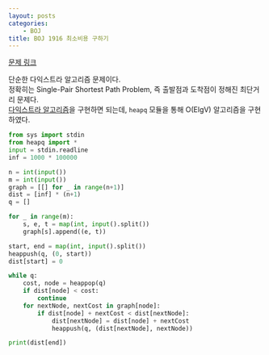 ```yaml
---
layout: posts
categories:
    - BOJ
title: BOJ 1916 최소비용 구하기
---
```


[문제 링크](https://www.acmicpc.net/problem/1916)

단순한 다익스트라 알고리즘 문제이다.  
정확히는 Single-Pair Shortest Path Problem, 즉 출발점과 도착점이 정해진 최단거리 문제다.  
[다익스트라 알고리즘](https://su5468.github.io/algorithm/%EB%8B%A4%EC%9D%B5%EC%8A%A4%ED%8A%B8%EB%9D%BC_%EC%95%8C%EA%B3%A0%EB%A6%AC%EC%A6%98/)을 구현하면 되는데, `heapq` 모듈을 통해 O(ElgV) 알고리즘을 구현하였다.

```python
from sys import stdin
from heapq import *
input = stdin.readline
inf = 1000 * 100000

n = int(input())
m = int(input())
graph = [[] for _ in range(n+1)]
dist = [inf] * (n+1)
q = []

for _ in range(m):
    s, e, t = map(int, input().split())
    graph[s].append((e, t))

start, end = map(int, input().split())
heappush(q, (0, start))
dist[start] = 0

while q:
    cost, node = heappop(q)
    if dist[node] < cost:
        continue
    for nextNode, nextCost in graph[node]:
        if dist[node] + nextCost < dist[nextNode]:
            dist[nextNode] = dist[node] + nextCost
            heappush(q, (dist[nextNode], nextNode))

print(dist[end])
```

